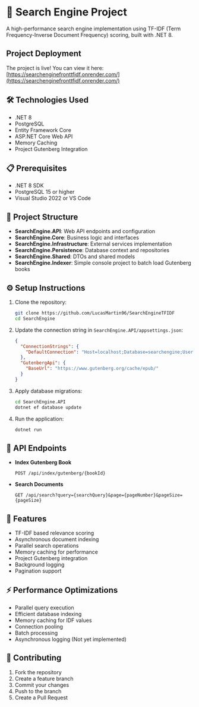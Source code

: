﻿# 🚀 Search Engine Project
A high-performance search engine implementation using TF-IDF (Term Frequency-Inverse Document Frequency) scoring, built with .NET 8.

## Project Deployment

The project is live! You can view it here: [https://searchenginefronttfidf.onrender.com/](https://searchenginefronttfidf.onrender.com/)

## 🛠️ Technologies Used
- .NET 8
- PostgreSQL
- Entity Framework Core
- ASP.NET Core Web API
- Memory Caching
- Project Gutenberg Integration

## 📋 Prerequisites
- .NET 8 SDK
- PostgreSQL 15 or higher
- Visual Studio 2022 or VS Code

## 📁 Project Structure
- **SearchEngine.API**: Web API endpoints and configuration
- **SearchEngine.Core**: Business logic and interfaces
- **SearchEngine.Infrastructure**: External services implementation
- **SearchEngine.Persistence**: Database context and repositories
- **SearchEngine.Shared**: DTOs and shared models
- **SearchEngine.Indexer**: Simple console project to batch load Gutenberg books

## ⚙️ Setup Instructions

1. Clone the repository:
   ```bash
   git clone https://github.com/LucasMartin96/SearchEngineTFIDF
   cd SearchEngine
   ```

2. Update the connection string in `SearchEngine.API/appsettings.json`:
   ```json
   {
     "ConnectionStrings": {
       "DefaultConnection": "Host=localhost;Database=searchengine;Username=your_username;Password=your_password;"
     },
     "GutenbergApi": {
       "BaseUrl": "https://www.gutenberg.org/cache/epub/"
     }
   }
   ```

3. Apply database migrations:
   ```bash
   cd SearchEngine.API
   dotnet ef database update
   ```

4. Run the application:
   ```bash
   dotnet run
   ```

## 📡 API Endpoints

- **Index Gutenberg Book**
  ```
  POST /api/index/gutenberg/{bookId}
  ```

- **Search Documents**
  ```
  GET /api/search?query={searchQuery}&page={pageNumber}&pageSize={pageSize}
  ```

## 🌟 Features
- TF-IDF based relevance scoring
- Asynchronous document indexing
- Parallel search operations
- Memory caching for performance
- Project Gutenberg integration
- Background logging
- Pagination support

## ⚡ Performance Optimizations
- Parallel query execution
- Efficient database indexing
- Memory caching for IDF values
- Connection pooling
- Batch processing
- Asynchronous logging (Not yet implemented)

## 🤝 Contributing
1. Fork the repository
2. Create a feature branch
3. Commit your changes
4. Push to the branch
5. Create a Pull Request

